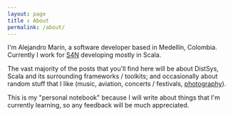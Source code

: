 ```yaml
---
layout: page
title : About
permalink: /about/
---
```


I'm Alejandro Marín, a software developer based in Medellín, Colombia.
Currently I work for [S4N](http://s4n.co/) developing mostly in Scala.

The vast majority of the posts that you'll find here will be about DistSys,
Scala and its surrounding frameworks / toolkits; and occasionally about
random stuff that I like (music, aviation, concerts / festivals, [photography](https://www.flickr.com/photos/astantler)).

This is my "personal notebook" because I will write about things that I'm
currently learning, so any feedback will be much appreciated.

